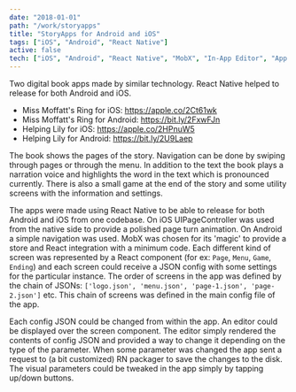 ```yaml
---
date: "2018-01-01"
path: "/work/storyapps"
title: "StoryApps for Android and iOS"
tags: ["iOS", "Android", "React Native"]
active: false
tech: ["iOS", "Android", "React Native", "MobX", "In-App Editor", "App Center"]
---
```


Two digital book apps made by similar technology. React Native helped to release for both Android and iOS.

- Miss Moffatt's Ring for iOS: https://apple.co/2Ct61wk
- Miss Moffatt's Ring for Android: https://bit.ly/2FxwFJn
- Helping Lily for iOS: https://apple.co/2HPnuW5
- Helping Lily for Android: https://bit.ly/2U9Laep

The book shows the pages of the story. Navigation can be done by swiping through pages or through the menu. In addition to the text the book plays a narration voice and highlights the word in the text which is pronounced currently. There is also a small game at the end of the story and some utility screens with the information and settings.

The apps were made using React Native to be able to release for both Android and iOS from one codebase. On iOS UIPageController was used from the native side to provide a polished page turn animation. On Android a simple navigation was used. MobX was chosen for its 'magic' to provide a store and React integration with a minimum code. Each different kind of screen was represented by a React component (for ex: `Page`, `Menu`, `Game`, `Ending`) and each screen could receive a JSON config with some settings for the particular instance. The order of screens in the app was defined by the chain of JSONs: `['logo.json', 'menu.json', 'page-1.json', 'page-2.json']` etc. This chain of screens was defined in the main config file of the app.

Each config JSON could be changed from within the app. An editor could be displayed over the screen component. The editor simply rendered the contents of config JSON and provided a way to change it depending on the type of the parameter. When some parameter was changed the app sent a request to (a bit customized) RN packager to save the changes to the disk. The visual parameters could be tweaked in the app simply by tapping up/down buttons.

